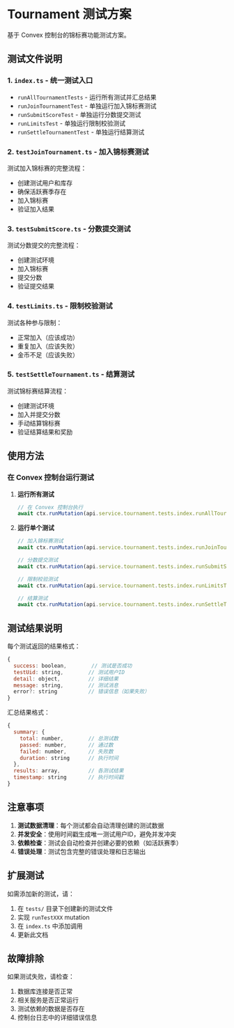 # Tournament 测试方案

基于 Convex 控制台的锦标赛功能测试方案。

## 测试文件说明

### 1. `index.ts` - 统一测试入口
- `runAllTournamentTests` - 运行所有测试并汇总结果
- `runJoinTournamentTest` - 单独运行加入锦标赛测试
- `runSubmitScoreTest` - 单独运行分数提交测试
- `runLimitsTest` - 单独运行限制校验测试
- `runSettleTournamentTest` - 单独运行结算测试

### 2. `testJoinTournament.ts` - 加入锦标赛测试
测试加入锦标赛的完整流程：
- 创建测试用户和库存
- 确保活跃赛季存在
- 加入锦标赛
- 验证加入结果

### 3. `testSubmitScore.ts` - 分数提交测试
测试分数提交的完整流程：
- 创建测试环境
- 加入锦标赛
- 提交分数
- 验证提交结果

### 4. `testLimits.ts` - 限制校验测试
测试各种参与限制：
- 正常加入（应该成功）
- 重复加入（应该失败）
- 金币不足（应该失败）

### 5. `testSettleTournament.ts` - 结算测试
测试锦标赛结算流程：
- 创建测试环境
- 加入并提交分数
- 手动结算锦标赛
- 验证结算结果和奖励

## 使用方法

### 在 Convex 控制台运行测试

1. **运行所有测试**
   ```javascript
   // 在 Convex 控制台执行
   await ctx.runMutation(api.service.tournament.tests.index.runAllTournamentTests, {})
   ```

2. **运行单个测试**
   ```javascript
   // 加入锦标赛测试
   await ctx.runMutation(api.service.tournament.tests.index.runJoinTournamentTest, {})
   
   // 分数提交测试
   await ctx.runMutation(api.service.tournament.tests.index.runSubmitScoreTest, {})
   
   // 限制校验测试
   await ctx.runMutation(api.service.tournament.tests.index.runLimitsTest, {})
   
   // 结算测试
   await ctx.runMutation(api.service.tournament.tests.index.runSettleTournamentTest, {})
   ```

## 测试结果说明

每个测试返回的结果格式：
```javascript
{
  success: boolean,        // 测试是否成功
  testUid: string,        // 测试用户ID
  detail: object,         // 详细结果
  message: string,        // 测试消息
  error?: string          // 错误信息（如果失败）
}
```

汇总结果格式：
```javascript
{
  summary: {
    total: number,        // 总测试数
    passed: number,       // 通过数
    failed: number,       // 失败数
    duration: string      // 执行时间
  },
  results: array,         // 各测试结果
  timestamp: string       // 执行时间戳
}
```

## 注意事项

1. **测试数据清理**：每个测试都会自动清理创建的测试数据
2. **并发安全**：使用时间戳生成唯一测试用户ID，避免并发冲突
3. **依赖检查**：测试会自动检查并创建必要的依赖（如活跃赛季）
4. **错误处理**：测试包含完整的错误处理和日志输出

## 扩展测试

如需添加新的测试，请：

1. 在 `tests/` 目录下创建新的测试文件
2. 实现 `runTestXXX` mutation
3. 在 `index.ts` 中添加调用
4. 更新此文档

## 故障排除

如果测试失败，请检查：

1. 数据库连接是否正常
2. 相关服务是否正常运行
3. 测试依赖的数据是否存在
4. 控制台日志中的详细错误信息 